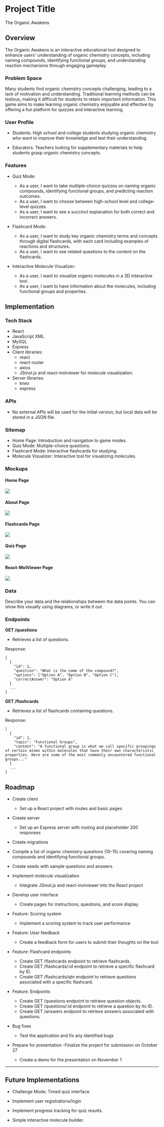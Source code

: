 # Project Title

The Organic Awakens

## Overview

The Organic Awakens is an interactive educational tool designed to enhance users' understanding of organic chemistry concepts, including naming compounds, identifying functional groups, and understanding reaction mechanisms through engaging gameplay.

### Problem Space

Many students find organic chemistry concepts challenging, leading to a lack of motivation and understanding. Traditional learning methods can be tedious, making it difficult for students to retain important information. This game aims to make learning organic chemistry enjoyable and effective by offering a fun platform for quizzes and interactive learning.

### User Profile

- Students: High school and college students studying organic chemistry who want to improve their knowledge and test their understanding.

- Educators: Teachers looking for supplementary materials to help students grasp organic chemistry concepts.

### Features

- Quiz Mode:

  - As a user, I want to take multiple-choice quizzes on naming organic compounds, identifying functional groups, and predicting reaction outcomes.
  - As a user, I want to choose between high-school level and college-level quizzes.
  - As a user, I want to see a succinct explanation for both correct and incorrect answers.

- Flashcard Mode:

  - As a user, I want to study key organic chemistry terms and concepts through digital flashcards, with each card including examples of reactions and structures.
  - As a user, I want to see related questions to the content on the flashcards.

- Interactive Molecule Visualizer:
  - As a user, I want to visualize organic molecules in a 3D interactive tool.
  - As a user, I want to have information about the molecules, including functional groups and properties.

## Implementation

### Tech Stack

- React
- JavaScript XML
- MySQL
- Express
- Client libraries:
  - react
  - react-router
  - axios
  - JSmol.js and react-molviewer for molecule visualization.
- Server libraries:
  - knex
  - express

### APIs

- No external APIs will be used for the initial version, but local data will be stored in a JSON file.

### Sitemap

- Home Page: Introduction and navigation to game modes.
- Quiz Mode: Multiple-choice questions.
- Flashcard Mode: Interactive flashcards for studying.
- Molecule Visualizer: Interactive tool for visualizing molecules.

### Mockups

#### Home Page

![](HomePage.png)

#### About Page

![](About.png)

#### Flashcards Page

![](Flashcards.png)

#### Quiz Page

![](Quiz-Question.png)

#### React-MolViewer Page

![](React-MolViewer.png)

### Data

Describe your data and the relationships between the data points. You can show this visually using diagrams, or write it out.

### Endpoints

**GET /questions**

- Retrieves a list of questions.

Response:

```
[
  {
    "id": 1,
    "question": "What is the name of the compound?",
    "options": ["Option A", "Option B", "Option C"],
    "correctAnswer": "Option A"
  }
  ...
]
```

**GET /flashcards**

- Retrieves a list of flashcards containing questions.

Response:

```
[
  {
    "id": 1,
    "topic": "Functional Groups",
    "content": "A functional group is what we call specific groupings of certain atoms within molecules that have their own characteristic properties. Here are some of the most commonly encountered functional groups..."
  }
  ...
]
```

## Roadmap

- Create client

  - Set up a React project with routes and basic pages

- Create server

  - Set up an Express server with routing and placeholder 200 responses

- Create migrations

- Compile a list of organic chemistry questions (10-15) covering naming compounds and identifying functional groups.

- Create seeds with sample questions and answers.

- Implement molecule visualization

  - Integrate JSmol.js and react-molviewer into the React project

- Develop user interface

  - Create pages for instructions, questions, and score display

- Feature: Scoring system

  - Implement a scoring system to track user performance

- Feature: User feedback

  - Create a feedback form for users to submit their thoughts on the tool

- Feature: Flashcard endpoints

  - Create GET /flashcards endpoint to retrieve flashcards.
  - Create GET /flashcards/:id endpoint to retrieve a specific flashcard by ID.
  - Create GET /flashcards/qtn endpoint to retrieve questions associated with a specific flashcard.

- Feature: Endpoints

  - Create GET /questions endpoint to retrieve question objects.
  - Create GET /questions/:id endpoint to retrieve a question by its ID.
  - Create GET /answers endpoint to retrieve answers associated with questions.

- Bug fixes

  - Test the application and fix any identified bugs

- Prepare for presentation
  -Finalize the project for submission on October 27
  - Create a demo for the presentation on November 1

---

## Future Implementations

- Challenge Mode: Timed quiz interface.

- Implement user registrations/login

- Implement progress tracking for quiz results.

- Simple interactive molecule builder.

